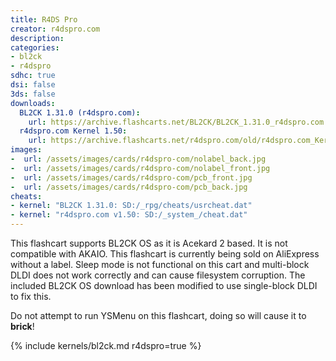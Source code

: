 ```yaml
---
title: R4DS Pro
creator: r4dspro.com
description:
categories:
- bl2ck
- r4dspro
sdhc: true
dsi: false
3ds: false
downloads:
  BL2CK 1.31.0 (r4dspro.com):
    url: https://archive.flashcarts.net/BL2CK/BL2CK_1.31.0_r4dspro.com.zip
  r4dspro.com Kernel 1.50:
    url: https://archive.flashcarts.net/r4dspro.com/old/r4dspro.com_Kernel_1.50.zip
images:
-  url: /assets/images/cards/r4dspro-com/nolabel_back.jpg
-  url: /assets/images/cards/r4dspro-com/nolabel_front.jpg
-  url: /assets/images/cards/r4dspro-com/pcb_front.jpg
-  url: /assets/images/cards/r4dspro-com/pcb_back.jpg
cheats:
- kernel: "BL2CK 1.31.0: SD:/_rpg/cheats/usrcheat.dat"
- kernel: "r4dspro.com v1.50: SD:/_system_/cheat.dat"
---
```


This flashcart supports BL2CK OS as it is Acekard 2 based. It is not compatible with AKAIO. This flashcart is currently being sold on AliExpress without a label.
Sleep mode is not functional on this cart and multi-block DLDI does not work correctly and can cause filesystem corruption. The included BL2CK OS download has been modified to use single-block DLDI to fix this.

Do not attempt to run YSMenu on this flashcart, doing so will cause it to **brick**!

{% include kernels/bl2ck.md r4dspro=true %}
